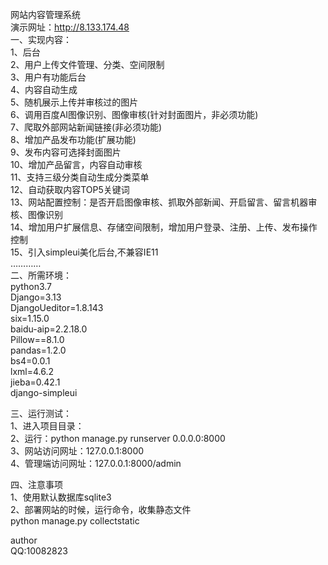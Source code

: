 网站内容管理系统<br>
演示网址：http://8.133.174.48  <br>
一、实现内容：<br>
1、后台<br>
2、用户上传文件管理、分类、空间限制<br>
3、用户有功能后台<br>
4、内容自动生成<br>
5、随机展示上传并审核过的图片<br>
6、调用百度AI图像识别、图像审核(针对封面图片，非必须功能)<br>
7、爬取外部网站新闻链接(非必须功能)<br>
8、增加产品发布功能(扩展功能)<br>
9、发布内容可选择封面图片<br>
10、增加产品留言，内容自动审核<br>
11、支持三级分类自动生成分类菜单<br>
12、自动获取内容TOP5关键词<br>
13、网站配置控制：是否开启图像审核、抓取外部新闻、开启留言、留言机器审核、图像识别<br>
14、增加用户扩展信息、存储空间限制，增加用户登录、注册、上传、发布操作控制<br>
15、引入simpleui美化后台,不兼容IE11<br>
…………<br>
二、所需环境：<br>
  python3.7<br>
  Django=3.13<br>
  DjangoUeditor=1.8.143<br>
  six=1.15.0 <br>
  baidu-aip=2.2.18.0<br>
  Pillow==8.1.0<br>
  pandas=1.2.0<br>
  bs4=0.0.1 <br>
  lxml=4.6.2<br>
  jieba=0.42.1<br>
  django-simpleui<br>

三、运行测试：<br>
1、进入项目目录：<br>
2、运行：python manage.py runserver 0.0.0.0:8000<br>
3、网站访问网址：127.0.0.1:8000<br>
4、管理端访问网址：127.0.0.1:8000/admin<br>

四、注意事项<br>
1、使用默认数据库sqlite3<br>
2、部署网站的时候，运行命令，收集静态文件<br>
    python manage.py collectstatic <br>


author<br>
QQ:10082823<br>

